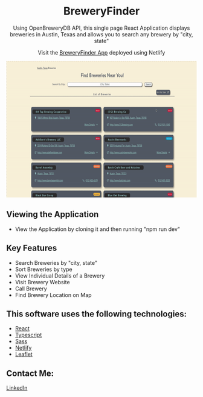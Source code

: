 <h1 align="center">BreweryFinder</h1>

<p align="center">Using OpenBreweryDB API, this single page React Application displays breweries in Austin, Texas and  allows you to search any brewery by "city, state"</p>

<p align="center">Visit the <a href="https://thebreweryfinder.netlify.app/">BreweryFinder App</a> deployed using Netlify</p>

<div align="center">
    <img src="./public/BreweryFinder.gif" alt="BreweryFinderGif" height="360px" />
</div>

## Viewing the Application

* View the Application by cloning it and then running "npm run dev"

## Key Features

* Search Breweries by "city, state"
* Sort Breweries by type
* View Individual Details of a Brewery 
* Visit Brewery Website
* Call Brewery
* Find Brewery Location on Map


## This software uses the following technologies:

- [React](https://reactjs.org/)
- [Typescript](https://www.typescriptlang.org/)
- [Sass](https://sass-lang.com/)
- [Netlify](https://www.netlify.com/)
- [Leaflet](https://leafletjs.com/)



<h2>Contact Me:</h2>
<a href="https://www.linkedin.com/in/zachcar">LinkedIn</a>
